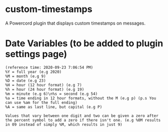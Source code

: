 # custom-timestamps
A Powercord plugin that displays custom timestamps on messages.

# Date Variables (to be added to plugin settings page)
```
(reference time: 2020-09-23 7:06:54 PM)
%Y = full year (e.g 2020)
%M = month (e.g 9)
%D = date (e.g 23)
%H = hour (12 hour format) (e.g 7)
%h = hour (24 hour format) (e.g 19)
%m = minute (e.g 6)\n%s = second (e.g 54)
%a = time ending in 12 hour formats, without the M (e.g p) (p.s You can use %am for the full ending)
%A = same as last line, but capital (e.g P)

Values that vary between one digit and two can be given a zero after the percent symbol to add a zero if there isn't one. (e.g %0M results in 09 instead of simply %M, which results in just 9)
```
